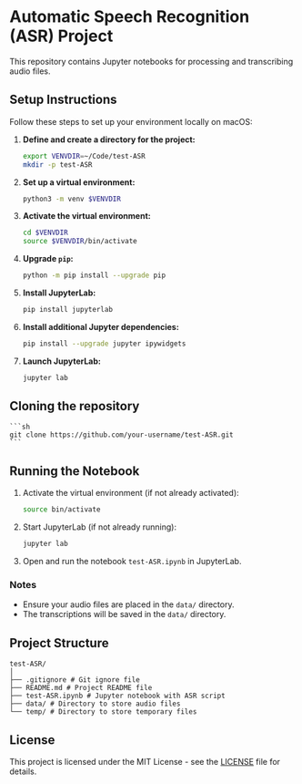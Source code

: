# Automatic Speech Recognition (ASR) Project

This repository contains Jupyter notebooks for processing and transcribing audio files. 

## Setup Instructions

Follow these steps to set up your environment locally on macOS:

1. **Define and create a directory for the project:**
    ```sh
    export VENVDIR=~/Code/test-ASR
    mkdir -p test-ASR
    ```

2. **Set up a virtual environment:**
    ```sh
    python3 -m venv $VENVDIR
    ```

3. **Activate the virtual environment:**
    ```sh
    cd $VENVDIR
    source $VENVDIR/bin/activate
    ```

4. **Upgrade `pip`:**
    ```sh
    python -m pip install --upgrade pip
    ```

5. **Install JupyterLab:**
    ```sh
    pip install jupyterlab
    ```

6. **Install additional Jupyter dependencies:**
    ```sh
    pip install --upgrade jupyter ipywidgets
    ```

7. **Launch JupyterLab:**
    ```sh
    jupyter lab
    ```


## Cloning the repository
    ```sh
    git clone https://github.com/your-username/test-ASR.git
    ```


## Running the Notebook

1. Activate the virtual environment (if not already activated):
    ```sh
    source bin/activate
    ```


2. Start JupyterLab (if not already running):
    ```sh
    jupyter lab
    ```

3. Open and run the notebook `test-ASR.ipynb` in JupyterLab.

### Notes

- Ensure your audio files are placed in the `data/` directory.
- The transcriptions will be saved in the `data/` directory.


## Project Structure

```
test-ASR/
│
├── .gitignore # Git ignore file
├── README.md # Project README file
├── test-ASR.ipynb # Jupyter notebook with ASR script
├── data/ # Directory to store audio files
└── temp/ # Directory to store temporary files
```


## License

This project is licensed under the MIT License - see the [LICENSE](LICENSE) file for details.